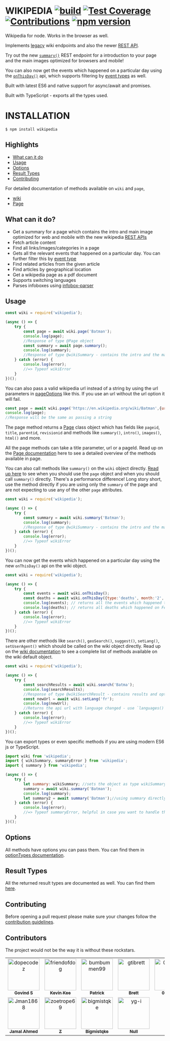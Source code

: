# WIKIPEDIA [![build](https://github.com/dopecodez/Wikipedia/workflows/build/badge.svg)](https://github.com/dopecodez/Wikipedia/actions) [![Test Coverage](https://codecov.io/gh/dopecodez/Wikipedia/graph/badge.svg?token=MPOCB8O6N6)](https://codecov.io/gh/dopecodez/Wikipedia) [![Contributions](https://img.shields.io/badge/contributions-welcome-brightgreen.svg?style=flat)](https://github.com/dopecodez/Wikipedia/issues) [![npm version](https://badge.fury.io/js/wikipedia.svg)](https://badge.fury.io/js/wikipedia)

Wikipedia for node. Works in the browser as well.

Implements [legacy](https://www.mediawiki.org/wiki/API:Main_page) wiki endpoints and also the newer 
[REST API](https://en.wikipedia.org/api/rest_v1/#/).

Try out the new [`summary()`][9] REST endpoint for a introduction to your page and the main images optimized for browsers and mobile!

You can also now get the events which happened on a particular day using the [`onThisDay()`][8] api, which supports filtering by [event types][7] as well.

Built with latest ES6 and native support for async/await and promises.

Built with TypeScript - exports all the types used.

# INSTALLATION

```
$ npm install wikipedia
```

## Highlights

- [What can it do](#what-can-it-do)
- [Usage](#Usage)
- [Options](#Options)
- [Result Types](#result-types)
- [Contributing](#contributing)

For detailed documentation of methods available on `wiki` and `page`,
- [wiki][4]
- [Page][2]

## What can it do?

- Get a summary for a page which contains the intro and main image optimized for web and mobile with the new wikipedia [REST APIs](https://en.wikipedia.org/api/rest_v1/#/)
- Fetch article content
- Find all links/images/categories in a page
- Gets all the relevant events that happened on a particular day. You can further filter this by [event type][7]
- Find related articles from the given article
- Find articles by geographical location
- Get a wikipedia page as a pdf document
- Supports switching languages
- Parses infoboxes using [infobox-parser](https://github.com/dijs/infobox-parser)

## Usage

```js
const wiki = require('wikipedia');

(async () => {
	try {
		const page = await wiki.page('Batman');
		console.log(page);
		//Response of type @Page object
		const summary = await page.summary();
		console.log(summary);
		//Response of type @wikiSummary - contains the intro and the main image
	} catch (error) {
		console.log(error);
		//=> Typeof wikiError
	}
})();
```

You can also pass a valid wikipedia url instead of a string by using the url parameters in [pageOptions][10] like this. If you use an url without the url option it will fail.
```js
const page = await wiki.page('https://en.wikipedia.org/wiki/Batman',{url:true});
console.log(page);
//Response will be the same as passing a string
```

The page method returns a [Page][2] class object which has fields like `pageid`, `title`, `parentid`, `revisionid` and methods like `summary()`, `intro()`, `images()`, `html()` and more.

All the page methods can take a title parameter, url or a pageId. Read up on the [Page documentation][2] here to see a detailed overview of the methods available in page.

You can also call methods like `summary()` on the `wiki` object directly. [Read up here][3] to see when you should use the `page` object and when you should call `summary()` directly. There's a performance difference! Long story short, use the method directly if you are using only the `summary` of the page and are not expecting to use any of the other `page` attributes.

```js
const wiki = require('wikipedia');

(async () => {
	try {
		const summary = await wiki.summary('Batman');
		console.log(summary);
		//Response of type @wikiSummary - contains the intro and the main image
	} catch (error) {
		console.log(error);
		//=> Typeof wikiError
	}
})();
```
You can now get the events which happened on a particular day using the new `onThisDay()` api on the wiki object.

```js
const wiki = require('wikipedia');

(async () => {
	try {
		const events = await wiki.onThisDay();
		const deaths = await wiki.onThisDay({type:'deaths', month:'2', day:'28'});
		console.log(events); // returns all the events which happened today
		console.log(deaths); // returns all deaths which happened on Feb 28
	} catch (error) {
		console.log(error);
		//=> Typeof wikiError
	}
})();
```

There are other methods like `search()`, `geoSearch()`, `suggest()`, `setLang()`, `setUserAgent()` which should be called on the wiki object directly. Read up on the [wiki documentation][4] to see a complete list of methods available on the wiki default object.

```js
const wiki = require('wikipedia');

(async () => {
	try {
		const searchResults = await wiki.search('Batma');
		console.log(searchResults);
		//Response of type @wikiSearchResult - contains results and optionally a suggestion
		const newUrl = await wiki.setLang('fr');
		console.log(newUrl);
		//Returns the api url with language changed - use `languages()` method to see a list of available langs
	} catch (error) {
		console.log(error);
		//=> Typeof wikiError
	}
})();
```

You can export types or even specific methods if you are using modern ES6 js or TypeScript.
```js
import wiki from 'wikipedia';
import { wikiSummary, summaryError } from 'wikipedia';
import { summary } from 'wikipedia';

(async () => {
	try {
        let summary: wikiSummary; //sets the object as type wikiSummary
		summary = await wiki.summary('Batman');
		console.log(summary);
        let summary2 = await summary('Batman');//using summary directly
	} catch (error) {
		console.log(error);
		//=> Typeof summaryError, helpful in case you want to handle this error separately
	}
})();
```

## Options

All methods have options you can pass them. You can find them in [optionTypes documentation][5].

## Result Types

All the returned result types are documented as well. You can find them [here][6].

## Contributing

Before opening a pull request please make sure your changes follow the [contribution guidelines][1].


## Contributors

The project would not be the way it is without these rockstars.

<!-- readme: contributors -start -->
<table>
	<tbody>
		<tr>
            <td align="center">
                <a href="https://github.com/dopecodez">
                    <img src="https://avatars.githubusercontent.com/u/34269105?v=4" width="100;" alt="dopecodez"/>
                    <br />
                    <sub><b>Govind S</b></sub>
                </a>
            </td>
            <td align="center">
                <a href="https://github.com/friendofdog">
                    <img src="https://avatars.githubusercontent.com/u/8337121?v=4" width="100;" alt="friendofdog"/>
                    <br />
                    <sub><b>Kevin Kee</b></sub>
                </a>
            </td>
            <td align="center">
                <a href="https://github.com/bumbummen99">
                    <img src="https://avatars.githubusercontent.com/u/4533331?v=4" width="100;" alt="bumbummen99"/>
                    <br />
                    <sub><b>Patrick</b></sub>
                </a>
            </td>
            <td align="center">
                <a href="https://github.com/gtibrett">
                    <img src="https://avatars.githubusercontent.com/u/47423?v=4" width="100;" alt="gtibrett"/>
                    <br />
                    <sub><b>Brett</b></sub>
                </a>
            </td>
            <td align="center">
                <a href="https://github.com/0xflotus">
                    <img src="https://avatars.githubusercontent.com/u/26602940?v=4" width="100;" alt="0xflotus"/>
                    <br />
                    <sub><b>0xflotus</b></sub>
                </a>
            </td>
            <td align="center">
                <a href="https://github.com/Greeshmareji">
                    <img src="https://avatars.githubusercontent.com/u/57181018?v=4" width="100;" alt="Greeshmareji"/>
                    <br />
                    <sub><b>Greeshma R</b></sub>
                </a>
            </td>
		</tr>
		<tr>
            <td align="center">
                <a href="https://github.com/Jman1868">
                    <img src="https://avatars.githubusercontent.com/u/43161576?v=4" width="100;" alt="Jman1868"/>
                    <br />
                    <sub><b>Jamal Ahmed</b></sub>
                </a>
            </td>
            <td align="center">
                <a href="https://github.com/zoetrope69">
                    <img src="https://avatars.githubusercontent.com/u/2591901?v=4" width="100;" alt="zoetrope69"/>
                    <br />
                    <sub><b>Z</b></sub>
                </a>
            </td>
            <td align="center">
                <a href="https://github.com/bigmistqke">
                    <img src="https://avatars.githubusercontent.com/u/10504064?v=4" width="100;" alt="bigmistqke"/>
                    <br />
                    <sub><b>Bigmistqke</b></sub>
                </a>
            </td>
            <td align="center">
                <a href="https://github.com/yg-i">
                    <img src="https://avatars.githubusercontent.com/u/148152939?v=4" width="100;" alt="yg-i"/>
                    <br />
                    <sub><b>Null</b></sub>
                </a>
            </td>
		</tr>
	<tbody>
</table>
<!-- readme: contributors -end -->

[1]: https://github.com/dopecodez/wikipedia/blob/master/CONTRIBUTING.md
[2]: https://github.com/dopecodez/wikipedia/blob/master/docs/PAGE.md
[3]: https://github.com/dopecodez/wikipedia/blob/master/docs/USAGE.md#when-to-use-page
[4]: https://github.com/dopecodez/wikipedia/blob/master/docs/wiki.md
[5]: https://github.com/dopecodez/wikipedia/blob/master/docs/optionTypes.md
[6]: https://github.com/dopecodez/wikipedia/blob/master/docs/resultTypes.md
[7]: https://github.com/dopecodez/wikipedia/blob/master/docs/optionTypes.md#eventOptions
[8]: https://github.com/dopecodez/wikipedia/blob/master/docs/wiki.md#onThisDay
[9]: https://github.com/dopecodez/wikipedia/blob/master/docs/PAGE.md#summary
[10]: https://github.com/dopecodez/wikipedia/blob/master/docs/optionTypes.md#pageOptions
